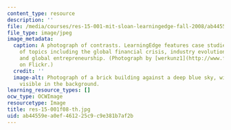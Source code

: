 ```yaml
---
content_type: resource
description: ''
file: /media/courses/res-15-001-mit-sloan-learningedge-fall-2008/ab44559ea0ef461225c9c9e381b7af2b_res-15-001f08-th.jpg
file_type: image/jpeg
image_metadata:
  caption: A photograph of contrasts. LearningEdge features case studies on a variety
    of topics including the global financial crisis, industry evolution, sustainability,
    and global entrepreneurship. (Photograph by [werkunz1](http://www.flickr.com/photos/werkunz/3985588045/)
    on Flickr.)
  credit: ''
  image-alt: Photograph of a brick building against a deep blue sky, with the city
    visible in the background.
learning_resource_types: []
ocw_type: OCWImage
resourcetype: Image
title: res-15-001f08-th.jpg
uid: ab44559e-a0ef-4612-25c9-c9e381b7af2b
---
```

